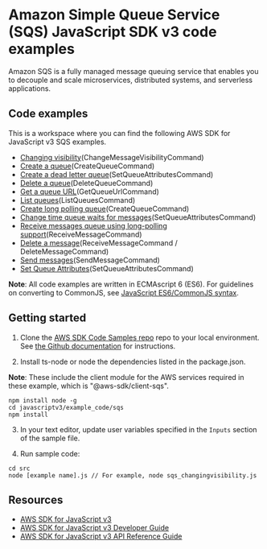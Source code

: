 # Amazon Simple Queue Service (SQS) JavaScript SDK v3 code examples
Amazon SQS is a fully managed message queuing service that enables you to decouple and scale microservices, distributed systems, and serverless applications.

## Code examples
This is a workspace where you can find the following AWS SDK for JavaScript v3 SQS examples. 
- [Changing visibility](src/sqs_changingvisibility.js)(ChangeMessageVisibilityCommand)
- [Create a queue](src/sqs_createqueue.js)(CreateQueueCommand)
- [Create a dead letter queue](src/sqs_deadletterqueue.js)(SetQueueAttributesCommand)
- [Delete a queue](src/sqs_deletequeue.js)(DeleteQueueCommand)
- [Get a queue URL](src/sqs_getqueueurl.js)(GetQueueUrlCommand)
- [List queues](src/sqs_listqueues.js)(ListQueuesCommand)
- [Create long polling queue](src/sqs_longpolling_createqueue.js)(CreateQueueCommand)
- [Change time queue waits for messages](src/sqs_longpolling_existingqueue.js)(SetQueueAttributesCommand)
- [Receive messages queue using long-polling support](src/sqs_longpolling_receivemessage.js)(ReceiveMessageCommand)
- [Delete a message](src/sqs_deletemessage.js)(ReceiveMessageCommand / DeleteMessageCommand)
- [Send messages](src/sqs_sendmessage.js)(SendMessageCommand)
- [Set Queue Attributes](src/sqs_setqueueattributes.js)(SetQueueAttributesCommand)

**Note**: All code examples are written in ECMAscript 6 (ES6). For guidelines on converting to CommonJS, see 
[JavaScript ES6/CommonJS syntax](https://docs.aws.amazon.com/sdk-for-javascript/v3/developer-guide/sdk-example-javascript-syntax.html).

## Getting started

1. Clone the [AWS SDK Code Samples repo](https://github.com/awsdocs/aws-doc-sdk-examples) repo to your local environment. See [the Github documentation](https://docs.github.com/en/github/creating-cloning-and-archiving-repositories/cloning-a-repository) for instructions.

2. Install ts-node or node the dependencies listed in the package.json.

**Note**: These include the client module for the AWS services required in these example, 
which is "@aws-sdk/client-sqs".
```
npm install node -g
cd javascriptv3/example_code/sqs
npm install
```


3. In your text editor, update user variables specified in the ```Inputs``` section of the sample file.

4. Run sample code:
```
cd src
node [example name].js // For example, node sqs_changingvisibility.js
```
## Resources
- [AWS SDK for JavaScript v3](https://github.com/aws/aws-sdk-js-v3) 
- [AWS SDK for JavaScript v3 Developer Guide](https://docs.aws.amazon.com/sdk-for-javascript/v3/developer-guide/sqs-examples.html) 
- [AWS SDK for JavaScript v3 API Reference Guide](https://docs.aws.amazon.com/AWSJavaScriptSDK/v3/latest/clients/client-sqs/index.html)
